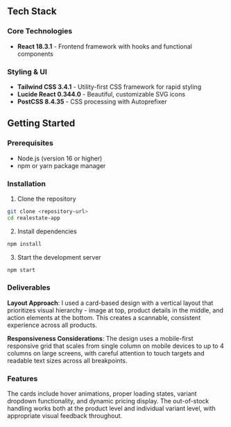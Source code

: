 

## Tech Stack
### Core Technologies
- **React 18.3.1** - Frontend framework with hooks and functional components


### Styling & UI
- **Tailwind CSS 3.4.1** - Utility-first CSS framework for rapid styling
- **Lucide React 0.344.0** - Beautiful, customizable SVG icons
- **PostCSS 8.4.35** - CSS processing with Autoprefixer


## Getting Started

### Prerequisites
- Node.js (version 16 or higher)
- npm or yarn package manager

### Installation

1. Clone the repository
```bash
git clone <repository-url>
cd realestate-app
```

2. Install dependencies
```bash
npm install
```

3. Start the development server
```bash
npm start
```

### Deliverables
**Layout Approach**: I used a card-based design with a vertical layout that prioritizes visual hierarchy - image at top, product details in the middle, and action elements at the bottom. This creates a scannable, consistent experience across all products.

**Responsiveness Considerations**: The design uses a mobile-first responsive grid that scales from single column on mobile devices to up to 4 columns on large screens, with careful attention to touch targets and readable text sizes across all breakpoints.

### Features
The cards include hover animations, proper loading states, variant dropdown functionality, and dynamic pricing display. The out-of-stock handling works both at the product level and individual variant level, with appropriate visual feedback throughout.

